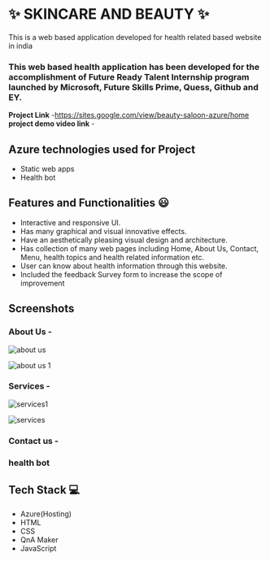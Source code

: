 # ✨  SKINCARE AND BEAUTY ✨

This is a web based application developed for health related based website in india

### This web based health application has been developed for the accomplishment of Future Ready Talent Internship program launched by Microsoft, Future Skills Prime, Quess, Github and EY.


**Project Link** -https://sites.google.com/view/beauty-saloon-azure/home
**project demo video link** - 

## Azure technologies used for Project

- Static web apps
- Health bot



## Features and Functionalities 😃

- Interactive and responsive UI.
- Has many graphical and visual innovative effects.
- Have an aesthetically pleasing visual design and architecture.
- Has collection of many web pages including Home, About Us, Contact, Menu, health topics and health related information etc.
- User can know about health information through this website.
- Included the feedback Survey form to increase the scope of improvement 

## Screenshots



   

### About Us -
![about us](https://user-images.githubusercontent.com/116955279/203485531-4d3d4b8b-c4e5-4391-bb3d-32fb28c16038.jpeg)

![about us 1](https://user-images.githubusercontent.com/116955279/203485536-1defe46d-fdf7-43d3-bdfb-256a92e72107.jpeg)



### Services -
![services1](https://user-images.githubusercontent.com/116955279/203485300-425ff8f0-dd1f-428c-883b-51b75b78f5b1.jpeg)

![services](https://user-images.githubusercontent.com/116955279/203485318-00fc33c2-b325-4547-a090-0d69ad7494cc.jpeg)




### Contact us -



### health bot




## Tech Stack 💻

- Azure(Hosting)
- HTML
- CSS
- QnA Maker
- JavaScript
